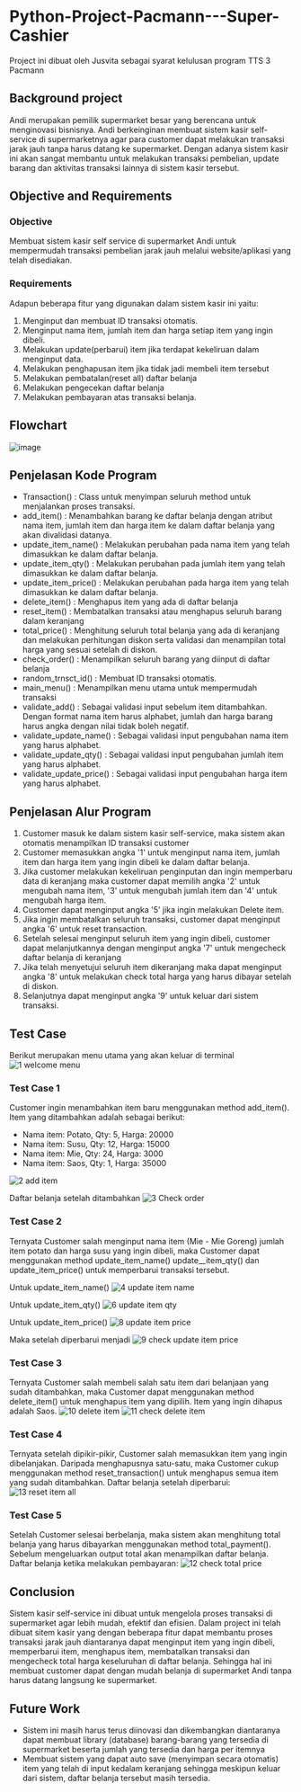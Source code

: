 # Python-Project-Pacmann---Super-Cashier
Project ini dibuat oleh Jusvita sebagai syarat kelulusan program TTS 3 Pacmann

## Background project
Andi merupakan pemilik supermarket besar yang berencana untuk menginovasi bisnisnya. Andi berkeinginan membuat sistem kasir self-service di supermarketnya agar para customer dapat melakukan transaksi jarak jauh tanpa harus datang ke supermarket. Dengan adanya sistem kasir ini akan sangat membantu untuk melakukan transaksi pembelian, update barang dan aktivitas transaksi lainnya di sistem kasir tersebut.

## Objective and Requirements
### Objective
Membuat sistem kasir self service di supermarket Andi untuk mempermudah transaksi pembelian jarak jauh melalui website/aplikasi yang telah disediakan.

### Requirements
Adapun beberapa fitur yang digunakan dalam sistem kasir ini yaitu:
1. Menginput dan membuat ID transaksi otomatis.
2. Menginput nama item, jumlah item dan harga setiap item yang ingin dibeli.
3. Melakukan update(perbarui) item jika terdapat kekeliruan dalam menginput data.
4. Melakukan penghapusan item jika tidak jadi membeli item tersebut
5. Melakukan pembatalan(reset all) daftar belanja
6. Melakukan pengecekan daftar belanja
7. Melakukan pembayaran atas transaksi belanja.

## Flowchart

![image](https://user-images.githubusercontent.com/131349719/235947274-3e83a147-4792-4bf0-937a-35d8654ad375.png)

## Penjelasan Kode Program
* Transaction() : Class untuk menyimpan seluruh method untuk menjalankan proses transaksi.
* add_item() : Menambahkan barang ke daftar belanja dengan atribut nama item, jumlah item dan harga item ke dalam daftar belanja yang akan divalidasi datanya.
* update_item_name() : Melakukan perubahan pada nama item yang telah dimasukkan ke dalam daftar belanja.
* update_item_qty() : Melakukan perubahan pada jumlah item yang telah dimasukkan ke dalam daftar belanja.
* update_item_price() : Melakukan perubahan pada harga item yang telah dimasukkan ke dalam daftar belanja.
* delete_item() : Menghapus item yang ada di daftar belanja
* reset_item() : Membatalkan transaksi atau menghapus seluruh barang dalam keranjang
* total_price() : Menghitung seluruh total belanja yang ada di keranjang dan melakukan perhitungan diskon serta validasi dan menampilan total harga yang sesuai setelah di diskon.
* check_order() : Menampilkan seluruh barang yang diinput di daftar belanja
* random_trnsct_id() : Membuat ID transaksi otomatis.
* main_menu() : Menampilkan menu utama untuk mempermudah transaksi
* validate_add() : Sebagai validasi input sebelum item ditambahkan. Dengan format nama item harus alphabet, jumlah dan harga barang harus angka dengan nilai tidak boleh negatif.
* validate_update_name() : Sebagai validasi input pengubahan nama item yang harus alphabet.
* validate_update_qty() : Sebagai validasi input pengubahan jumlah item yang harus alphabet.
* validate_update_price() : Sebagai validasi input pengubahan harga item yang harus alphabet.

## Penjelasan Alur Program
1. Customer masuk ke dalam sistem kasir self-service, maka sistem akan otomatis menampilkan ID transaksi customer
2. Customer memasukkan angka '1' untuk menginput nama item, jumlah item dan harga item yang ingin dibeli ke dalam daftar belanja.
3. Jika customer melakukan kekeliruan penginputan dan ingin memperbaru data di keranjang maka customer dapat memilih angka '2' untuk mengubah nama item, '3' untuk mengubah jumlah item dan '4' untuk mengubah harga item.
4. Customer dapat menginput angka '5' jika ingin melakukan Delete item.
5. Jika ingin membatalkan seluruh transaksi, customer dapat menginput angka '6' untuk reset transaction.
6. Setelah selesai menginput seluruh item yang ingin dibeli, customer dapat melanjutkannya dengan menginput angka '7' untuk mengecheck daftar belanja di keranjang 
7. Jika telah menyetujui seluruh item dikeranjang maka dapat menginput angka '8' untuk melakukan check total harga yang harus dibayar setelah di diskon.
8. Selanjutnya dapat menginput angka '9' untuk keluar dari sistem transaksi.
## Test Case
Berikut merupakan menu utama yang akan keluar di terminal
![1 welcome menu](https://user-images.githubusercontent.com/131349719/236109727-fd8b9dfe-a0e9-4097-b2e3-905b561bf78e.png)

### Test Case 1

Customer ingin menambahkan item baru menggunakan method add_item(). Item yang ditambahkan adalah sebagai berikut:
* Nama item: Potato, Qty: 5, Harga: 20000
* Nama item: Susu, Qty: 12, Harga: 15000
* Nama item: Mie, Qty: 24, Harga: 3000
* Nama item: Saos, Qty: 1, Harga: 35000

![2 add item](https://user-images.githubusercontent.com/131349719/236110196-88a3f3ba-2172-4bd7-8aee-1ea0d9ab0d23.png)

Daftar belanja setelah ditambahkan
![3 Check order](https://user-images.githubusercontent.com/131349719/236110215-573f835c-ed98-4d1e-bb41-d3d2f37c0ee5.png)

### Test Case 2

Ternyata Customer salah menginput nama item (Mie - Mie Goreng) jumlah item  potato dan harga susu yang ingin dibeli, maka Customer dapat menggunakan method update_item_name() update__item_qty() dan update_item_price() untuk memperbarui transaksi tersebut.

Untuk update_item_name()
![4 update item name](https://user-images.githubusercontent.com/131349719/236111456-667cd696-695d-497f-b345-be7c30342954.png)

Untuk update_item_qty()
![6 update item qty](https://user-images.githubusercontent.com/131349719/236111502-f447ccd6-b10a-4cc1-892f-7ada9e26b35a.png)

Untuk update_item_price()
![8 update item price](https://user-images.githubusercontent.com/131349719/236111567-4ff8fa47-a2a4-4c4d-870c-05322de42e6f.png)

Maka setelah diperbarui menjadi
![9 check update item price](https://user-images.githubusercontent.com/131349719/236111612-ec068c02-1797-4fc0-98c3-f481f12dfa7f.png)

### Test Case 3

Ternyata Customer salah membeli salah satu item dari belanjaan yang sudah ditambahkan, maka Customer dapat menggunakan method delete_item() untuk menghapus item yang dipilih. Item yang ingin dihapus adalah Saos.
![10 delete item](https://user-images.githubusercontent.com/131349719/236111808-c1f98169-fe24-418a-807d-95e54bc1e92a.png)
![11 check delete item](https://user-images.githubusercontent.com/131349719/236111830-f1fcb792-ff67-4695-89ba-8cc788ced582.png)

### Test Case 4

Ternyata setelah dipikir-pikir, Customer salah memasukkan item yang ingin dibelanjakan. Daripada menghapusnya satu-satu, maka Customer cukup menggunakan method reset_transaction() untuk menghapus semua item yang sudah ditambahkan. Daftar belanja setelah diperbarui:
![13 reset item all](https://user-images.githubusercontent.com/131349719/236111921-231becae-6fda-47f2-ac31-5ead119388de.png)

### Test Case 5

Setelah Customer selesai berbelanja, maka sistem akan menghitung total belanja yang harus dibayarkan menggunakan method total_payment(). Sebelum mengeluarkan output total akan menampilkan daftar belanja. Daftar belanja ketika melakukan pembayaran:
![12 check total price](https://user-images.githubusercontent.com/131349719/236112022-75cb21a3-c447-453e-9d37-617235a06c5a.png)

## Conclusion
Sistem kasir self-service ini dibuat untuk mengelola proses transaksi di supermarket agar lebih mudah, efektif dan efisien. Dalam project ini telah dibuat sitem kasir yang dengan beberapa fitur dapat membantu proses transaksi jarak jauh diantaranya dapat menginput item yang ingin dibeli, memperbarui item, menghapus item, membatalkan transaksi dan mengecheck total harga keseluruhan di daftar belanja. Sehingga hal ini membuat customer dapat dengan mudah belanja di supermarket Andi tanpa harus datang langsung ke supermarket.

## Future Work
* Sistem ini masih harus terus diinovasi dan dikembangkan diantaranya dapat membuat library (database) barang-barang yang tersedia di supermarket beserta jumlah yang
tersedia dan harga per itemnya
* Membuat sistem yang dapat auto save (menyimpan secara otomatis) item yang telah di input kedalam keranjang sehingga meskipun keluar dari sistem, daftar belanja tersebut masih tersedia.  
